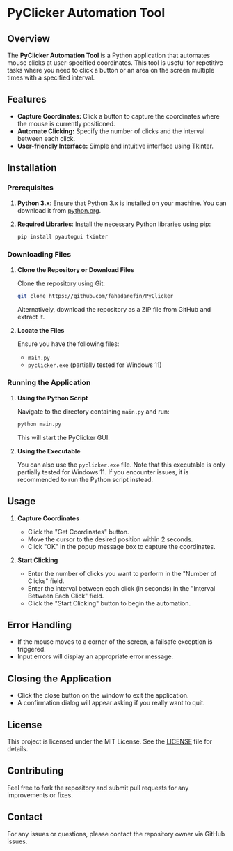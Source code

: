 

# PyClicker Automation Tool

## Overview

The **PyClicker Automation Tool** is a Python application that automates mouse clicks at user-specified coordinates. This tool is useful for repetitive tasks where you need to click a button or an area on the screen multiple times with a specified interval.

## Features

- **Capture Coordinates:** Click a button to capture the coordinates where the mouse is currently positioned.
- **Automate Clicking:** Specify the number of clicks and the interval between each click.
- **User-friendly Interface:** Simple and intuitive interface using Tkinter.

## Installation

### Prerequisites

1. **Python 3.x**: Ensure that Python 3.x is installed on your machine. You can download it from [python.org](https://www.python.org/downloads/).
2. **Required Libraries**: Install the necessary Python libraries using pip:

   ```bash
   pip install pyautogui tkinter
   ```

### Downloading Files

1. **Clone the Repository or Download Files**

   Clone the repository using Git:

   ```bash
   git clone https://github.com/fahadarefin/PyClicker
   ```

   Alternatively, download the repository as a ZIP file from GitHub and extract it.

2. **Locate the Files**

   Ensure you have the following files:

   - `main.py`
   - `pyclicker.exe` (partially tested for Windows 11)

### Running the Application

1. **Using the Python Script**

   Navigate to the directory containing `main.py` and run:

   ```bash
   python main.py
   ```

   This will start the PyClicker GUI.

2. **Using the Executable**

   You can also use the `pyclicker.exe` file. Note that this executable is only partially tested for Windows 11. If you encounter issues, it is recommended to run the Python script instead.

## Usage

1. **Capture Coordinates**

   - Click the "Get Coordinates" button.
   - Move the cursor to the desired position within 2 seconds.
   - Click "OK" in the popup message box to capture the coordinates.

2. **Start Clicking**

   - Enter the number of clicks you want to perform in the "Number of Clicks" field.
   - Enter the interval between each click (in seconds) in the "Interval Between Each Click" field.
   - Click the "Start Clicking" button to begin the automation.

## Error Handling

- If the mouse moves to a corner of the screen, a failsafe exception is triggered.
- Input errors will display an appropriate error message.

## Closing the Application

- Click the close button on the window to exit the application.
- A confirmation dialog will appear asking if you really want to quit.

## License

This project is licensed under the MIT License. See the [LICENSE](LICENSE) file for details.

## Contributing

Feel free to fork the repository and submit pull requests for any improvements or fixes. 

## Contact

For any issues or questions, please contact the repository owner via GitHub issues.

